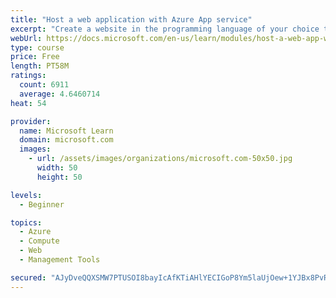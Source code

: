 ```yaml
---
title: "Host a web application with Azure App service"
excerpt: "Create a website in the programming language of your choice through the hosted web app platform in Azure App Service."
webUrl: https://docs.microsoft.com/en-us/learn/modules/host-a-web-app-with-azure-app-service/
type: course
price: Free
length: PT58M
ratings:
  count: 6911
  average: 4.6460714
heat: 54

provider:
  name: Microsoft Learn
  domain: microsoft.com
  images:
    - url: /assets/images/organizations/microsoft.com-50x50.jpg
      width: 50
      height: 50

levels:
  - Beginner

topics:
  - Azure
  - Compute
  - Web
  - Management Tools

secured: "AJyDveQQXSMW7PTUSOI8bayIcAfKTiAHlYECIGoP8Ym5laUjOew+1YJBx8PvR/A7T2XTNpM3OfVQ3F31UBLKrs2Yr3MvoUjj/z+D1+QstF1aQ6C9UthRWLps9gfOFpo4ziOxUh2HaetE9tY50phNgc8ZflKsHo0hb9ceAXnGai6p3BlbhX23jr5AJJCvO5Blm4Od4AktMiMkH+rkQHDX6UyRyM2STUDj8tN/nIyiw6ZrxhlGCO3OrPkitGJUU8evdgb95IkdDyYBzlL7xxKCO29xjK7MtegMGa8ilFWpUf+eZzDPhMLaQxVMB4GYX8kjlfsLm7/Q7ixsJbqljb+M0woOTXveb6Smlsps3vyPGzfxzlclIo38ja1Zu0ICyc24bteAFMhgCe1hblHLpF/n05kIXQOuR1fyhYwkYqoNv2g=;HfRqqAZtx1tvozdVcMgbFg=="
---
```


